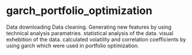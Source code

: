 # garch_portfolio_optimization
Data downloading Data cleaning. Generating new features by using technical analysis paramatries. statistical analysis of the data. visual exhebition of the data. calculated volatility and correlation coefficients by using garch which were used in portfolio optimization.
